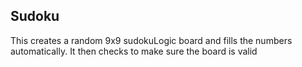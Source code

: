 ## Sudoku

This creates a random 9x9 sudokuLogic board and fills the numbers automatically.
It then checks to make sure the board is valid